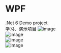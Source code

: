 # WPF
.Net 6 Demo project 
<br/>
学习、演示项目
![image](https://github.com/qiqiqiyaya/WPF/assets/37217632/dd38c8c0-faf5-4698-8523-f53d65b47903)
<br/>
![image](https://github.com/qiqiqiyaya/WPF/assets/37217632/09cffa62-8343-48f3-bd9c-1ebc92cfc5ab)
<br/>
![image](https://github.com/qiqiqiyaya/WPF/assets/37217632/8ab1ab5a-d104-48d0-b3a0-d6cb77fc4808)
<br/>
![image](https://github.com/qiqiqiyaya/WPF/assets/37217632/2aa42ef2-364a-4750-abf7-44ad8f7535f3)
